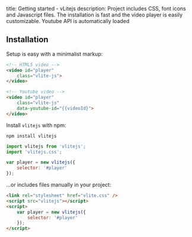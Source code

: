 title: Getting started - vLitejs
description: Project includes CSS, font icons and Javascript files. The installation is fast and the video player is easily customizable. Youtube API is automatically loaded

## Installation

<!-- The project contains HTML [examples](https://github.com/yoriiis/vlitejs/tree/master/examples), CSS files for minimalist design, SVG icons and Javascript files for the `vLite` library. -->

Setup is easy with a minimalist markup:

```html
<!-- HTML5 video -->
<video id="player"
    class="vlite-js">
</video>
```

```html
<!-- Youtube video -->
<video id="player"
    class="vlite-js"
    data-youtube-id="{{videoId}">
</video>
```

Install `vlitejs` with npm:

```shell
npm install vlitejs
```

```javascript
import vlitejs from 'vlitejs';
import 'vlitejs.css';

var player = new vlitejs({
    selector: '#player'
});
```

...or includes files manually in your project:

```html
<link rel="stylesheet" href="vlite.css" />
<script src="vlitejs"></script>
<script>
    var player = new vlitejs({
        selector: '#player'
    });
</script>

```

<script>
  ((window.gitter = {}).chat = {}).options = {
    room: 'vlitejs/vlitejs'
  };
</script>
<script src="https://sidecar.gitter.im/dist/sidecar.v1.js" async defer></script>